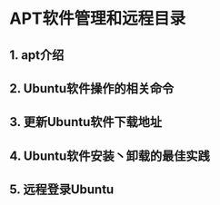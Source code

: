 # APT软件管理和远程目录

## 1. apt介绍



## 2. Ubuntu软件操作的相关命令



## 3. 更新Ubuntu软件下载地址



## 4. Ubuntu软件安装丶卸载的最佳实践



## 5. 远程登录Ubuntu

